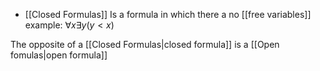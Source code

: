 - [[Closed Formulas]]
	Is a formula in which there a no [[free variables]] example: $\forall x \exists y (y<x)$

The opposite of a [[Closed Formulas|closed formula]] is a [[Open fomulas|open formula]]
